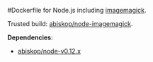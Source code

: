 #Dockerfile for Node.js including [imagemagick](http://www.imagemagick.org/).

Trusted build: [abiskop/node-imagemagick](https://index.docker.io/u/abiskop/node-imagemagick/).

**Dependencies**:
- [abiskop/node-v0.12.x](https://github.com/abiskop/dockerfile-node-v0.12.x)
